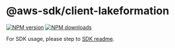 # @aws-sdk/client-lakeformation

[![NPM version](https://img.shields.io/npm/v/@aws-sdk/client-lakeformation/beta.svg)](https://www.npmjs.com/package/@aws-sdk/client-lakeformation)
[![NPM downloads](https://img.shields.io/npm/dm/@aws-sdk/client-lakeformation.svg)](https://www.npmjs.com/package/@aws-sdk/client-lakeformation)

For SDK usage, please step to [SDK readme](https://github.com/aws/aws-sdk-js-v3).
